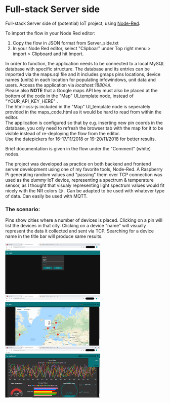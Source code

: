 # Full-stack Server side
Full-stack Server side of (potential) IoT project, using [Node-Red](https://github.com/node-red).

To import the flow in your Node Red editor:

1. Copy the flow in JSON format from Server_side.txt
1. In your Node Red editor, select "Clipboar" under Top right menu > import > Clipboard and hit Import.

In order to function, the application needs to be connected to a local MySQL database with specific structure. The database and its entries can be imported via the maps.sql file and it includes gmaps pins locations, device names (units) in each location for populating infowindows, unit data and users.
Access the application via *locahost:1880/ui*. </br>
Please also **NOTE** that a Google maps API key must also be placed at the bottom of the code in the "Map" UI_template node,
instead of "YOUR_API_KEY_HERE" . </br>The html-css-js included in the "Map" UI_template node is seperately provided in the maps_code.html as it would be hard to read from within the editor. </br>
The application is configured so that by e.g. inserting new pin coords in the database, you only need to refresh the browser tab with the map for it to be visible instead of re-deploying the flow from the editor. </br>
Use the datepickers for 16-17/11/2018 or 19-20/11/2018 for better results.

Brief documentation is given in the flow under the "Comment" (white) nodes.

The project was developed as practice on both backend and frontend server development using one of my favorite tools, Node-Red.
A Raspberry Pi generating random values and "passing" them over TCP connection was used as the *dummy* IoT device, representing
a spectrum & temperature sensor, as I thought that visualy representing light spectrum values would fit nicely with the NR colors :smirk: . Can be adapted to be used with whatever type of data. Can easily be used with MQTT.

### The scenario: </br>
Pins show cities where a number of devices is placed. Clicking on a pin will list the devices in that city. Clicking on a device "name" will visually represent the data it collected and sent via TCP. Searching for a device name in the title bar will produce same results.

<p float="left">
  
  <img src="https://github.com/JayGhb/Full-stack-Server-side/blob/master/scrnsht/login.png" width="300" />

  <img src="https://github.com/JayGhb/Full-stack-Server-side/blob/master/scrnsht/map.png" width="300" />

  <img src="https://github.com/JayGhb/Full-stack-Server-side/blob/master/scrnsht/data.png" width="300" />
</p>
